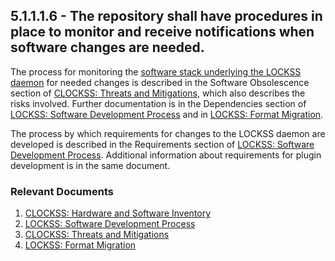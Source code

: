 ## 5.1.1.1.6 - The repository shall have procedures in place to monitor and receive notifications when software changes are needed.

The process for monitoring the [software stack underlying the LOCKSS
daemon](CLOCKSS:_Hardware_and_Software_Inventory#Software "wikilink")
for needed changes is described in the Software Obsolescence section of
[CLOCKSS: Threats and
Mitigations](CLOCKSS:_Threats_and_Mitigations#Software_Obsolescence "wikilink"),
which also describes the risks involved. Further documentation is in the
Dependencies section of [LOCKSS: Software Development
Process](LOCKSS:_Software_Development_Process#Dependencies "wikilink")
and in [LOCKSS: Format Migration](LOCKSS:_Format_Migration "wikilink").

The process by which requirements for changes to the LOCKSS daemon are
developed is described in the Requirements section of [LOCKSS: Software
Development
Process](LOCKSS:_Software_Development_Process#Requirements "wikilink").
Additional information about requirements for plugin development is in
the same document.

### Relevant Documents

1.  [CLOCKSS: Hardware and Software
    Inventory](CLOCKSS:_Hardware_and_Software_Inventory "wikilink")
2.  [LOCKSS: Software Development
    Process](LOCKSS:_Software_Development_Process "wikilink")
3.  [CLOCKSS: Threats and
    Mitigations](CLOCKSS:_Threats_and_Mitigations "wikilink")
4.  [LOCKSS: Format Migration](LOCKSS:_Format_Migration "wikilink")